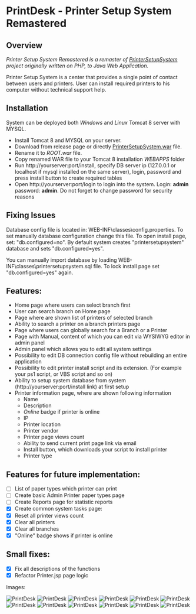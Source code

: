 # PrintDesk - Printer Setup System Remastered

## Overview

*Printer Setup System Remastered is a remaster of [PrinterSetupSystem](https://github.com/akshinmustafayev/PrinterSetupSystem) project originally written on PHP, to Java Web Application.*

Printer Setup System is a center that provides a single point of contact between users and printers. User can install required printers to his computer without technical support help. 

## Installation
System can be deployed both _Windows_ and _Linux_ Tomcat 8 server with MYSQL.

* Install Tomcat 8 and MYSQL on your server. 
* Download from release page or directly [PrinterSetupSystem.war](https://github.com/akshinmustafayev/Printer-Setup-System-Remastered/releases/download/1.0.0/PrinterSetupSystem.war) file. 
* Rename it to _ROOT.war_ file. 
* Copy renamed WAR file to your Tomcat 8 installation _WEBAPPS_ folder
* Run http://yourserver:port/install, specify DB server ip (127.0.0.1 or localhost if mysql installed on the same server), login, password and press install button to create required tables
* Open http://yourserver:port/login to login into the system. Login: **admin** password: **admin**. Do not forget to change password for security reasons

## Fixing Issues
Database config file is located in: WEB-INF\classes\config.properties. To set manually database configuration change this file. To open install page, set: "db.configured=no". By default system creates "printersetupsystem" database and sets "db.configured=yes".

You can manually import database by loading WEB-INF\classes\printersetupsystem.sql file. To lock install page set "db.configured=yes" again. 


## Features:
* Home page where users can select branch first
* User can search branch on Home page
* Page where are shown list of printers of selected branch
* Ability to search a printer on a branch printers page
* Page where users can globally search for a Branch or a Printer
* Page with Manual, content of which you can edit via WYSIWYG editor in admin panel
* Admin panel which allows you to edit all system settings
* Possibility to edit DB connection config file without rebuilding an entire application
* Possibility to edit printer install script and its extension. (For example your ps1 script, or VBS script and so on)
* Ability to setup system database from system (http://yourserver:port/install link) at first setup
* Printer information page, where are shown following information
  * Name
  * Description
  * _Online_ badge if printer is online
  * IP
  * Printer location
  * Printer vendor
  * Printer page views count
  * Ability to send current print page link via email
  * Install button, which downloads your script to install printer
  * Printer type

## Features for future implementation:
- [ ] List of paper types which printer can print
- [ ] Create basic Admin Printer paper types page
- [ ] Create Reports page for statistic reports
- [x] Create common system tasks page:
- [x] Reset all printer views count
- [x] Clear all printers
- [x] Clear all branches
- [x] "Online" badge shows if printer is online

## Small fixes:
- [x] Fix all descriptions of the functions
- [x] Refactor Printer.jsp page logic

Images:

<img src="https://github.com/akshinmustafayev/Printer-Setup-System-Remastered/blob/master/pssr/assets/images/1.png" alt="PrintDesk">

<img src="https://github.com/akshinmustafayev/Printer-Setup-System-Remastered/blob/master/pssr/assets/images/2.png" alt="PrintDesk">

<img src="https://github.com/akshinmustafayev/Printer-Setup-System-Remastered/blob/master/pssr/assets/images/3.png" alt="PrintDesk">

<img src="https://github.com/akshinmustafayev/Printer-Setup-System-Remastered/blob/master/pssr/assets/images/4.png" alt="PrintDesk">

<img src="https://github.com/akshinmustafayev/Printer-Setup-System-Remastered/blob/master/pssr/assets/images/5.png" alt="PrintDesk">

<img src="https://github.com/akshinmustafayev/Printer-Setup-System-Remastered/blob/master/pssr/assets/images/6.png" alt="PrintDesk">

<img src="https://github.com/akshinmustafayev/Printer-Setup-System-Remastered/blob/master/pssr/assets/images/7.png" alt="PrintDesk">

<img src="https://github.com/akshinmustafayev/Printer-Setup-System-Remastered/blob/master/pssr/assets/images/8.png" alt="PrintDesk">

<img src="https://github.com/akshinmustafayev/Printer-Setup-System-Remastered/blob/master/pssr/assets/images/9.png" alt="PrintDesk">

<img src="https://github.com/akshinmustafayev/Printer-Setup-System-Remastered/blob/master/pssr/assets/images/10.png" alt="PrintDesk">

<img src="https://github.com/akshinmustafayev/Printer-Setup-System-Remastered/blob/master/pssr/assets/images/11.png" alt="PrintDesk">

<img src="https://github.com/akshinmustafayev/Printer-Setup-System-Remastered/blob/master/pssr/assets/images/12.png" alt="PrintDesk">
